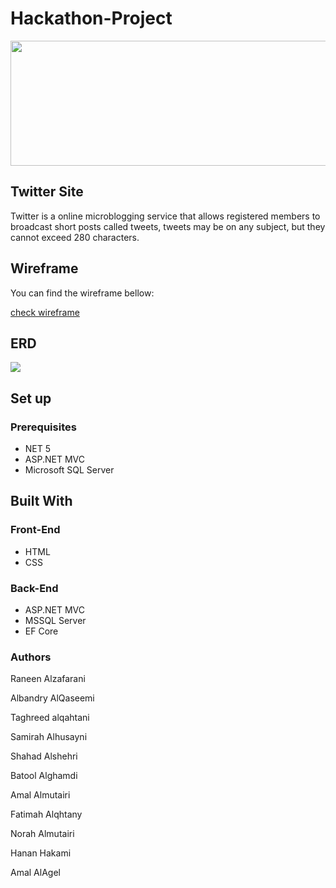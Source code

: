 # Hackathon-Project
<img src="https://geektech.me/wp-content/uploads/2019/10/68cc17b7cf2979ca16a759b7afe2dfd7.jpg" width="700%"  height="200px" style="text-align:center margin-bottom:25px">





## Twitter Site
Twitter is a online microblogging service that allows registered members to broadcast short posts called tweets, tweets may be on any subject, but they cannot exceed 280 characters.



## Wireframe

<p>You can find the wireframe bellow: </p>
<a href="https://wireframe.cc/pro/pp/213a56d54452110">check wireframe</a>

## ERD 
<img src="https://i.ibb.co/6JPJ7gm/image.png">

## Set up  

### Prerequisites
- NET 5 
- ASP.NET MVC
- Microsoft SQL Server 

## Built With

### Front-End  
 - HTML
 - CSS

### Back-End 
 - ASP.NET MVC
 - MSSQL Server
 - EF Core
### Authors

Raneen Alzafarani

Albandry AlQaseemi

Taghreed alqahtani

Samirah Alhusayni

Shahad Alshehri

Batool Alghamdi

Amal Almutairi

Fatimah Alqhtany

Norah Almutairi

Hanan Hakami

Amal AlAgel 

